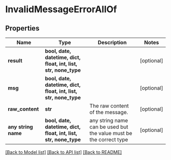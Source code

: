 # InvalidMessageErrorAllOf


## Properties
Name | Type | Description | Notes
------------ | ------------- | ------------- | -------------
**result** | **bool, date, datetime, dict, float, int, list, str, none_type** |  | [optional] 
**msg** | **bool, date, datetime, dict, float, int, list, str, none_type** |  | [optional] 
**raw_content** | **str** | The raw content of the message.  | [optional] 
**any string name** | **bool, date, datetime, dict, float, int, list, str, none_type** | any string name can be used but the value must be the correct type | [optional]

[[Back to Model list]](../README.md#documentation-for-models) [[Back to API list]](../README.md#documentation-for-api-endpoints) [[Back to README]](../README.md)


